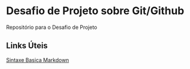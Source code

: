 # Desafio de Projeto sobre Git/Github
Repositório para o Desafio de Projeto

## Links Úteis
[Sintaxe Basica Markdown](https://www.markdownguide.org/)
